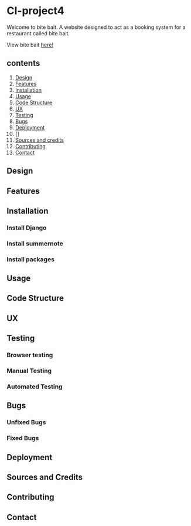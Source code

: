 # CI-project4

Welcome to bite bait. A website designed to act as a booking system for a restaurant called bite bait.

View bite bait [here!](https://ci-project4-django-c7dcfccbb88c.herokuapp.com/)

## contents
1. [Design](#design)
2. [Features](#features)
3. [Installation](#installation)
4. [Usage](#usage)
5. [Code Structure](#structure)
6. [UX](#ux)
7. [Testing](#testing)
8. [Bugs](#bugs)
9. [Deployment](#deployment)
10. []
11. [Sources and credits](#sources-and-credits)
12. [Contributing](#contribute)
13. [Contact](#contact)
## Design
## Features
## Installation
### Install Django
### Install summernote
### Install packages
## Usage
## Code Structure
## UX
## Testing
### Browser testing
### Manual Testing
### Automated Testing
## Bugs
### Unfixed Bugs
### Fixed Bugs
## Deployment
##
## Sources and Credits
## Contributing
## Contact